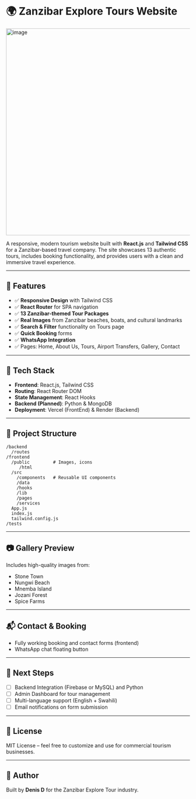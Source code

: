 
# 🌍 Zanzibar Explore Tours Website


<img width="1353" height="565" alt="image" src="https://github.com/user-attachments/assets/41eae330-ef50-4c11-8de6-4767f0bbc26a" />

A responsive, modern tourism website built with **React.js** and **Tailwind CSS** for a Zanzibar-based travel company. The site showcases 13 authentic tours, includes booking functionality, and provides users with a clean and immersive travel experience.

---

## 🚀 Features

- ✅ **Responsive Design** with Tailwind CSS
- ✅ **React Router** for SPA navigation
- ✅ **13 Zanzibar-themed Tour Packages**
- ✅ **Real Images** from Zanzibar beaches, boats, and cultural landmarks
- ✅ **Search & Filter** functionality on Tours page
- ✅ **Quick Booking** forms
- ✅ **WhatsApp Integration**
- ✅ Pages: Home, About Us, Tours, Airport Transfers, Gallery, Contact

---

## 🔧 Tech Stack

- **Frontend**: React.js, Tailwind CSS
- **Routing**: React Router DOM
- **State Management**: React Hooks
- **Backend (Planned)**: Python & MongoDB 
- **Deployment**: Vercel (FrontEnd) & Render (Backend) 

---

## 📁 Project Structure

```
/backend
  /routes
/frontend
  /public         # Images, icons
     /html
  /src
    /components   # Reusable UI components
    /data
    /hooks
    /lib
    /pages
    /services
  App.js
  index.js
  tailwind.config.js
/tests 
```

---

## 📷 Gallery Preview

Includes high-quality images from:
- Stone Town
- Nungwi Beach
- Mnemba Island
- Jozani Forest
- Spice Farms

---

## 📬 Contact & Booking

- Fully working booking and contact forms (frontend)
- WhatsApp chat floating button

---

## 🧠 Next Steps

- [ ] Backend Integration (Firebase or MySQL) and Python
- [ ] Admin Dashboard for tour management
- [ ] Multi-language support (English + Swahili)
- [ ] Email notifications on form submission

---

## 📄 License

MIT License – feel free to customize and use for commercial tourism businesses.

---

## 🙌 Author

Built by **Denis D**  for the Zanzibar Explore Tour industry.
